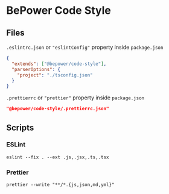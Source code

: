 # BePower Code Style

## Files

`.eslintrc.json` or `"eslintConfig"` property inside `package.json`

```json
{
  "extends": ["@bepower/code-style"],
  "parserOptions": {
    "project": "./tsconfig.json"
  }
}
```

`.prettierrc` or `"prettier"` property inside `package.json`

```json
"@bepower/code-style/.prettierrc.json"
```

## Scripts

### ESLint

`eslint --fix . --ext .js,.jsx,.ts,.tsx`

### Prettier

`prettier --write "**/*.{js,json,md,yml}"`
